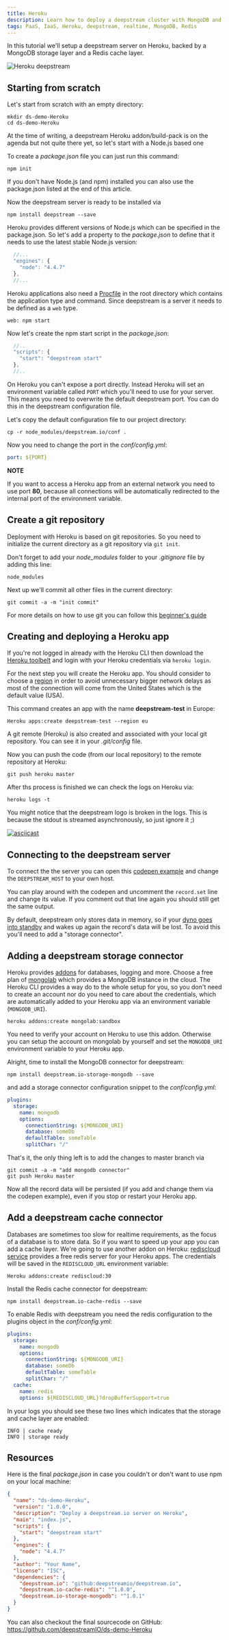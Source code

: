 ```yaml
---
title: Heroku
description: Learn how to deploy a deepstream cluster with MongoDB and Redis on Heroku
tags: PaaS, IaaS, Heroku, deepstream, realtime, MongoDB, Redis
---
```


In this tutorial we'll setup a deepstream server on Heroku, backed by
a MongoDB storage layer and a Redis cache layer.

![Heroku deepstream](heroku-deepstream.png)

## Starting from scratch
Let's start from scratch with an empty directory:

```shell
mkdir ds-demo-Heroku
cd ds-demo-Heroku
```

At the time of writing, a deepstream Heroku addon/build-pack is on the agenda
but not quite there yet, so let's start with a Node.js based one

To create a _package.json_ file you can just run this command:

```shell
npm init
```

If you don't have Node.js (and npm) installed you can also use the package.json listed at the end of this article.

Now the deepstream server is ready to be installed via

```shell
npm install deepstream --save
```

Heroku provides different versions of Node.js which can be specified in the package.json. So let's add a property to the _package.json_ to define that it needs to use the latest stable Node.js version:

```javascript
  //...
  "engines": {
    "node": "4.4.7"
  },
  //...
```

Heroku applications also need a [Procfile](https://devcenter.Heroku.com/articles/procfile) in the root directory which contains the application type and command. Since deepstream is a server it needs to be defined as a `web` type.

```
web: npm start
```

Now let's create the npm start script in the _package.json_:

```javascript
  //..
  "scripts": {
    "start": "deepstream start"
  },
  //..
```

On Heroku you can't expose a port directly. Instead Heroku will set an environment variable called `PORT` which you'll need to use for your server. This means you need to overwrite the default deepstream port. You can do this in the deepstream configuration file.

Let's copy the default configuration file to our project directory:

```shell
cp -r node_modules/deepstream.io/conf .
```

Now you need to change the port in the _conf/config.yml_:

```yaml
port: ${PORT}
```

__NOTE__

If you want to access a Heroku app from an external network you need to use port **80**, because all connections will be automatically redirected to the internal port of the environment variable.

## Create a git repository

Deployment with Heroku is based on git repositories. So you need to initialize
the current directory as a git repository via `git init`.

Don't forget to add your *node_modules* folder to your _.gitignore_ file by adding this line:

```
node_modules
```

Next up we'll commit all other files in the current directory:

```shell
git commit -a -m "init commit"
```

For more details on how to use git you can follow this [beginner's guide](https://rogerdudler.github.io/git-guide)

## Creating and deploying a Heroku app

If you're not logged in already with the Heroku CLI then download
the [Heroku toolbelt](https://toolbelt.Heroku.com/)
and login with your Heroku credentials via `heroku login`.

For the next step you will create the Heroku app. You should consider to choose a [region](https://devcenter.Heroku.com/articles/regions) in order to avoid unnecessary bigger network delays as most of the connection will come from the United States which is the default value (USA).

This command creates an app with the name **deepstream-test** in Europe:


```shell
Heroku apps:create deepstream-test --region eu
```

A git remote (Heroku) is also created and associated with your local git repository. You can see it in your _.git/config_ file.

Now you can push the code (from our local repository) to the remote repository at Heroku:

```shell
git push heroku master
```

After ths process is finished we can check the logs on Heroku via:

```
heroku logs -t
```

You might notice that the deepstream logo is broken in the logs. This
is because the stdout is streamed asynchronously, so just ignore it ;)

[![asciicast](https://asciinema.org/a/1vu68mmlip64a408i7mxzryis.png)](https://asciinema.org/a/1vu68mmlip64a408i7mxzryis)

## Connecting to the deepstream server

To connect the the server you can open this [codepen example](http://codepen.io/timaschew/pen/RRrzjg?editors=1010) and change the `DEEPSTREAM_HOST` to your own host.

You can play around with the codepen and uncomment the `record.set` line and change its value. If you comment out that line again you should still get the same output.

By default, deepstream only stores data in memory, so if your [dyno goes into standby](https://devcenter.Heroku.com/articles/free-dyno-hours) and wakes up again the record's data will be lost. To avoid this you'll need to add a "storage connector".

## Adding a deepstream storage connector

Heroku provides [addons](https://elements.Heroku.com/addons) for databases, logging and more. Choose a free plan of [mongolab](https://elements.Heroku.com/addons/mongolab) which provides a MongoDB instance in the cloud. The Heroku CLI provides a way do to the whole setup for you, so you don't need to create an account nor do you need to care about the credentials, which are automatically added to your Heroku app via an environment variable
(`MONGODB_URI`).

```shell
heroku addons:create mongolab:sandbox
```

You need to verify your account on Heroku to use this addon. Otherwise you can
setup the account on mongolab by yourself and set the `MONGODB_URI` environment variable to your Heroku app.

Alright, time to install the MongoDB connector for deepstream:

```shell
npm install deepstream.io-storage-mongodb --save
```

and add a storage connector configuration snippet to the _conf/config.yml_:

```yaml
plugins:
  storage:
    name: mongodb
    options:
      connectionString: ${MONGODB_URI}
      database: someDb
      defaultTable: someTable
      splitChar: "/"
```

That's it, the only thing left is to add the changes to master branch via

```shell
git commit -a -m "add mongodb connector"
git push Heroku master
```

Now all the record data will be persisted (if you add and change them via the codepen example), even if you stop or restart your Heroku app.

## Add a deepstream cache connector

Databases are sometimes too slow for realtime requirements, as the focus of a database is to store data. So if you want to speed up your app you can add a cache layer.
We're going to use another addon on Heroku: [rediscloud service](https://elements.Heroku.com/addons/rediscloud) provides a free redis server for your Heroku apps. The credentials will be saved in the `REDISCLOUD_URL` environment variable:

```shell
Heroku addons:create rediscloud:30
```

Install the Redis cache connector for deepstream:

```shell
npm install deepstream.io-cache-redis --save
```

To enable Redis with deepstream you need the redis configuration to the plugins
object in the _conf/config.yml_:

```yaml
plugins:
  storage:
    name: mongodb
    options:
      connectionString: ${MONGODB_URI}
      database: someDb
      defaultTable: someTable
      splitChar: "/"
  cache:
    name: redis
    options: ${REDISCLOUD_URL}?dropBufferSupport=true
```

In your logs you should see these two lines which indicates that the storage and cache layer are enabled:

```
INFO | cache ready
INFO | storage ready
```

## Resources

Here is the final _package.json_ in case you couldn't or don't want to use npm
on your local machine:

```json
{
  "name": "ds-demo-Heroku",
  "version": "1.0.0",
  "description": "Deploy a deepstream.io server on Heroku",
  "main": "index.js",
  "scripts": {
    "start": "deepstream start"
  },
  "engines": {
    "node": "4.4.7"
  },
  "author": "Your Name",
  "license": "ISC",
  "dependencies": {
    "deepstream.io": "github:deepstreamio/deepstream.io",
    "deepstream.io-cache-redis": "^1.0.0",
    "deepstream.io-storage-mongodb": "^1.0.1"
  }
}
```

You can also checkout the final sourcecode on GitHub: https://github.com/deepstreamIO/ds-demo-Heroku

